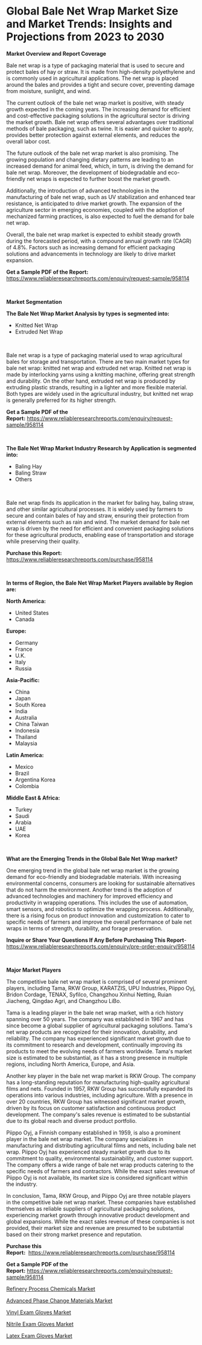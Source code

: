 <p><h1>Global Bale Net Wrap Market Size and Market Trends: Insights and Projections from 2023 to 2030</h1></p><p><strong>Market Overview and Report Coverage</strong></p>
<p><p>Bale net wrap is a type of packaging material that is used to secure and protect bales of hay or straw. It is made from high-density polyethylene and is commonly used in agricultural applications. The net wrap is placed around the bales and provides a tight and secure cover, preventing damage from moisture, sunlight, and wind.</p><p>The current outlook of the bale net wrap market is positive, with steady growth expected in the coming years. The increasing demand for efficient and cost-effective packaging solutions in the agricultural sector is driving the market growth. Bale net wrap offers several advantages over traditional methods of bale packaging, such as twine. It is easier and quicker to apply, provides better protection against external elements, and reduces the overall labor cost.</p><p>The future outlook of the bale net wrap market is also promising. The growing population and changing dietary patterns are leading to an increased demand for animal feed, which, in turn, is driving the demand for bale net wrap. Moreover, the development of biodegradable and eco-friendly net wraps is expected to further boost the market growth.</p><p>Additionally, the introduction of advanced technologies in the manufacturing of bale net wrap, such as UV stabilization and enhanced tear resistance, is anticipated to drive market growth. The expansion of the agriculture sector in emerging economies, coupled with the adoption of mechanized farming practices, is also expected to fuel the demand for bale net wrap.</p><p>Overall, the bale net wrap market is expected to exhibit steady growth during the forecasted period, with a compound annual growth rate (CAGR) of 4.8%. Factors such as increasing demand for efficient packaging solutions and advancements in technology are likely to drive market expansion.</p></p>
<p><strong>Get a Sample PDF of the Report:</strong> <a href="https://www.reliableresearchreports.com/enquiry/request-sample/958114">https://www.reliableresearchreports.com/enquiry/request-sample/958114</a></p>
<p>&nbsp;</p>
<p><strong>Market Segmentation</strong></p>
<p><strong>The Bale Net Wrap Market Analysis by types is segmented into:</strong></p>
<p><ul><li>Knitted Net Wrap</li><li>Extruded Net Wrap</li></ul></p>
<p>&nbsp;</p>
<p><p>Bale net wrap is a type of packaging material used to wrap agricultural bales for storage and transportation. There are two main market types for bale net wrap: knitted net wrap and extruded net wrap. Knitted net wrap is made by interlocking yarns using a knitting machine, offering great strength and durability. On the other hand, extruded net wrap is produced by extruding plastic strands, resulting in a lighter and more flexible material. Both types are widely used in the agricultural industry, but knitted net wrap is generally preferred for its higher strength.</p></p>
<p><strong>Get a Sample PDF of the Report:</strong>&nbsp;<a href="https://www.reliableresearchreports.com/enquiry/request-sample/958114">https://www.reliableresearchreports.com/enquiry/request-sample/958114</a></p>
<p>&nbsp;</p>
<p><strong>The Bale Net Wrap Market Industry Research by Application is segmented into:</strong></p>
<p><ul><li>Baling Hay</li><li>Baling Straw</li><li>Others</li></ul></p>
<p>&nbsp;</p>
<p><p>Bale net wrap finds its application in the market for baling hay, baling straw, and other similar agricultural processes. It is widely used by farmers to secure and contain bales of hay and straw, ensuring their protection from external elements such as rain and wind. The market demand for bale net wrap is driven by the need for efficient and convenient packaging solutions for these agricultural products, enabling ease of transportation and storage while preserving their quality.</p></p>
<p><strong>Purchase this Report:</strong>&nbsp; <a href="https://www.reliableresearchreports.com/purchase/958114">https://www.reliableresearchreports.com/purchase/958114</a></p>
<p>&nbsp;</p>
<p><strong>In terms of Region, the Bale Net Wrap Market Players available by Region are:</strong></p>
<p>
    <p> <strong> North America: </strong>
        <ul>
            <li>United States</li>
            <li>Canada</li>
        </ul>
        </p> 
    <p> <strong> Europe: </strong>
        <ul>
            <li>Germany</li>
            <li>France</li>
            <li>U.K.</li>
            <li>Italy</li>
            <li>Russia</li>
        </ul>
        </p> 
    <p> <strong> Asia-Pacific: </strong>
        <ul>
            <li>China</li>
            <li>Japan</li>
            <li>South Korea</li>
            <li>India</li>
            <li>Australia</li>
            <li>China Taiwan</li>
            <li>Indonesia</li>
            <li>Thailand</li>
            <li>Malaysia</li>
        </ul>
        </p> 
    <p> <strong> Latin America: </strong>
        <ul>
            <li>Mexico</li>
            <li>Brazil</li>
            <li>Argentina Korea</li>
            <li>Colombia</li>
        </ul>
        </p> 
    <p> <strong> Middle East & Africa: </strong>
        <ul>
            <li>Turkey</li>
            <li>Saudi</li>
            <li>Arabia</li>
            <li>UAE</li>
            <li>Korea</li>
        </ul>
    </p>
    </p>
<p>&nbsp;</p>
<p><strong>What are the Emerging Trends in the Global Bale Net Wrap market?</strong></p>
<p><p>One emerging trend in the global bale net wrap market is the growing demand for eco-friendly and biodegradable materials. With increasing environmental concerns, consumers are looking for sustainable alternatives that do not harm the environment. Another trend is the adoption of advanced technologies and machinery for improved efficiency and productivity in wrapping operations. This includes the use of automation, smart sensors, and robotics to optimize the wrapping process. Additionally, there is a rising focus on product innovation and customization to cater to specific needs of farmers and improve the overall performance of bale net wraps in terms of strength, durability, and forage preservation.</p></p>
<p><strong>Inquire or Share Your Questions If Any Before Purchasing This Report</strong>- <a href="https://www.reliableresearchreports.com/enquiry/pre-order-enquiry/958114">https://www.reliableresearchreports.com/enquiry/pre-order-enquiry/958114</a></p>
<p>&nbsp;</p>
<p><strong>Major Market Players</strong></p>
<p><p>The competitive bale net wrap market is comprised of several prominent players, including Tama, RKW Group, KARATZIS, UPU Industries, Piippo Oyj, Bridon Cordage, TENAX, Syfilco, Changzhou Xinhui Netting, Ruian Jiacheng, Qingdao Agri, and Changzhou LiBo.</p><p>Tama is a leading player in the bale net wrap market, with a rich history spanning over 50 years. The company was established in 1967 and has since become a global supplier of agricultural packaging solutions. Tama's net wrap products are recognized for their innovation, durability, and reliability. The company has experienced significant market growth due to its commitment to research and development, continually improving its products to meet the evolving needs of farmers worldwide. Tama's market size is estimated to be substantial, as it has a strong presence in multiple regions, including North America, Europe, and Asia.</p><p>Another key player in the bale net wrap market is RKW Group. The company has a long-standing reputation for manufacturing high-quality agricultural films and nets. Founded in 1957, RKW Group has successfully expanded its operations into various industries, including agriculture. With a presence in over 20 countries, RKW Group has witnessed significant market growth, driven by its focus on customer satisfaction and continuous product development. The company's sales revenue is estimated to be substantial due to its global reach and diverse product portfolio.</p><p>Piippo Oyj, a Finnish company established in 1959, is also a prominent player in the bale net wrap market. The company specializes in manufacturing and distributing agricultural films and nets, including bale net wrap. Piippo Oyj has experienced steady market growth due to its commitment to quality, environmental sustainability, and customer support. The company offers a wide range of bale net wrap products catering to the specific needs of farmers and contractors. While the exact sales revenue of Piippo Oyj is not available, its market size is considered significant within the industry.</p><p>In conclusion, Tama, RKW Group, and Piippo Oyj are three notable players in the competitive bale net wrap market. These companies have established themselves as reliable suppliers of agricultural packaging solutions, experiencing market growth through innovative product development and global expansions. While the exact sales revenue of these companies is not provided, their market size and revenue are presumed to be substantial based on their strong market presence and reputation.</p></p>
<p><strong>Purchase this Report:</strong>&nbsp;&nbsp;<a href="https://www.reliableresearchreports.com/purchase/958114">https://www.reliableresearchreports.com/purchase/958114</a></p>
<p></p>
<p><strong>Get a Sample PDF of the Report:</strong>&nbsp;<a href="https://www.reliableresearchreports.com/enquiry/request-sample/958114">https://www.reliableresearchreports.com/enquiry/request-sample/958114</a></p>
<p><p><a href="https://github.com/ChiragRP21/Market-Research-Report-List-1/blob/main/refinery-process-chemicals-market.md">Refinery Process Chemicals Market</a></p><p><a href="https://github.com/ChiragRp1/Market-Research-Report-List-1/blob/main/advanced-phase-change-materials-market.md">Advanced Phase Change Materials Market</a></p><p><a href="https://medium.com/@jaremington56468/vinyl-exam-gloves-market-comprehensive-assessment-by-type-application-and-geography-5dcd5386caab">Vinyl Exam Gloves Market</a></p><p><a href="https://medium.com/@peterm12562/nitrile-exam-gloves-market-trends-and-market-analysis-forecasted-for-period-2023-2030-54a7104e2266">Nitrile Exam Gloves Market</a></p><p><a href="https://medium.com/@damorgan64868/latex-exam-gloves-market-trends-forecast-and-competitive-analysis-to-2030-41f6a420e9e1">Latex Exam Gloves Market</a></p></p>